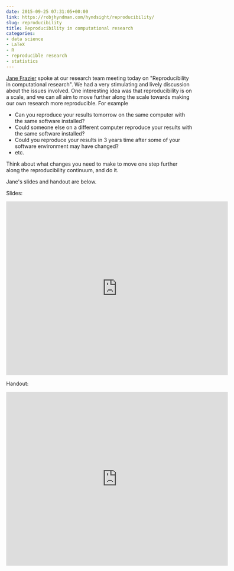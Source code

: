 ```yaml
---
date: 2015-09-25 07:31:05+00:00
link: https://robjhyndman.com/hyndsight/reproducibility/
slug: reproducibility
title: Reproducibility in computational research
categories:
- data science
- LaTeX
- R
- reproducible research
- statistics
---
```


[Jane Frazier](https://twitter.com/mignon1915) spoke at our research team meeting today on "Reproducibility in computational research". We had a very stimulating and lively discussion about the issues involved. One interesting idea was that reproducibility is on a scale, and we can all aim to move further along the scale towards making our own research more reproducible. For example

 * Can you reproduce your results tomorrow on the same computer with the same software installed?
 * Could someone else on a different computer reproduce your results with the same software installed?
 * Could you reproduce your results in 3 years time after some of your software environment may have changed?
 * etc.

Think about what changes you need to make to move one step further along the reproducibility continuum, and do it.

Jane's slides and handout are below. <!-- more -->

Slides:

<p><iframe src="https://widgets.figshare.com/articles/1555600/embed?show_title=0" width="600" height="470" frameborder="0"></iframe><br></p>

Handout:

<p><iframe src="https://widgets.figshare.com/articles/1555588/embed?show_title=0" width="600" height="470" frameborder="0"></iframe><br></p>
